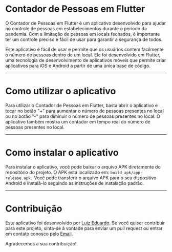 # Contador de Pessoas em Flutter

O Contador de Pessoas em Flutter é um aplicativo desenvolvido para ajudar no controle de pessoas em estabelecimentos durante o período da pandemia. Com a limitação de pessoas em locais fechados, é importante ter um controle preciso e fácil de usar para garantir a segurança de todos.

Este aplicativo é fácil de usar e permite que os usuários contem facilmente o número de pessoas dentro de um local. Ele foi desenvolvido em Flutter, uma tecnologia de desenvolvimento de aplicativos móveis que permite criar aplicativos para iOS e Android a partir de uma única base de código.

***

# Como utilizar o aplicativo

Para utilizar o Contador de Pessoas em Flutter, basta abrir o aplicativo e tocar no botão "+" para aumentar o número de pessoas presentes no local ou no botão "-" para diminuir o número de pessoas presentes no local. O aplicativo também mostra um contador em tempo real do número de pessoas presentes no local.

***

# Como instalar o aplicativo

Para instalar o aplicativo, você pode baixar o arquivo APK diretamente do repositório do projeto. O APK está localizado em: `build_apk/app-release.apk.` Você pode transferir o arquivo APK para o seu dispositivo Android e instalá-lo seguindo as instruções de instalação padrão.

***
# Contribuição

Este aplicativo foi desenvolvido por [Luiz Eduardo](https://github.com/Luiz-Eduardo-BL). Se você quiser contribuir para este projeto, sinta-se à vontade para enviar um pull request ou entrar em contato conosco pelo [Email](luizedu@alu.ufc.br).

Agradecemos a sua contribuição!
